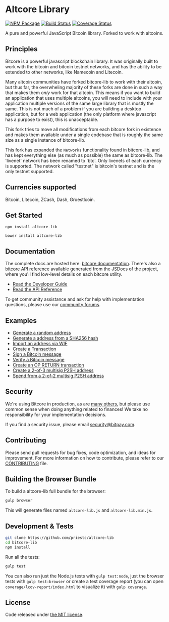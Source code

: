 Altcore Library
=======

[![NPM Package](https://img.shields.io/npm/v/altcore-lib.svg?style=flat-square)](https://www.npmjs.org/package/altcore-lib)
[![Build Status](https://img.shields.io/travis/priestc/altcore-lib.svg?branch=master&style=flat-square)](https://travis-ci.org/priestc/altcore-lib)
[![Coverage Status](https://img.shields.io/coveralls/priestc/altcore-lib.svg?style=flat-square)](https://coveralls.io/r/priestc/altcore-lib)

A pure and powerful JavaScript Bitcoin library. Forked to work with altcoins.

## Principles

Bitcore is a powerful javascript blockchain library. It was originally built to
work with the bitcoin and bitcoin testnet networks, and has the ability to
be extended to other networks, like Namecoin and Litecoin.

Many altcoin communities have forked bitcore-lib to work with their altcoin,
but thus far, the overwheling majority of these forks are done in such a way
that makes them *only* work for that altcoin. This means if you want to build an
application that uses multiple altcoins, you will need to include with your application
multiple versions of the same large library that is mostly the same. This is not
much of a problem if you are building a desktop application, but for a web application
(the only platform where javascript has a purpose to exist),
this is unacceptable.

This fork tries to move all modifications from each bitcore fork in existence and
makes them available under a single codebase that is roughly the same size as a single
instance of bitcore-lib.

This fork has expanded the `Networks` functionality found in bitcore-lib, and has kept
everything else (as much as possible) the same as bitcore-lib. The 'livenet' network
has been renamed to 'btc'. Only livenets of each currency is supported. The network
called "testnet" is bitcoin's testnet and is the only testnet supported.

## Currencies supported

Bitcoin, Litecoin, ZCash, Dash, Groestlcoin.

## Get Started

```
npm install altcore-lib
```

```
bower install altcore-lib
```

## Documentation

The complete docs are hosted here: [bitcore documentation](http://bitcore.io/guide/). There's also a [bitcore API reference](http://bitcore.io/api/) available generated from the JSDocs of the project, where you'll find low-level details on each bitcore utility.

- [Read the Developer Guide](http://bitcore.io/guide/)
- [Read the API Reference](http://bitcore.io/api/)

To get community assistance and ask for help with implementation questions, please use our [community forums](https://forum.bitcore.io/).

## Examples

* [Generate a random address](https://github.com/bitpay/bitcore-lib/blob/master/docs/examples.md#generate-a-random-address)
* [Generate a address from a SHA256 hash](https://github.com/bitpay/bitcore-lib/blob/master/docs/examples.md#generate-a-address-from-a-sha256-hash)
* [Import an address via WIF](https://github.com/bitpay/bitcore-lib/blob/master/docs/examples.md#import-an-address-via-wif)
* [Create a Transaction](https://github.com/bitpay/bitcore-lib/blob/master/docs/examples.md#create-a-transaction)
* [Sign a Bitcoin message](https://github.com/bitpay/bitcore-lib/blob/master/docs/examples.md#sign-a-bitcoin-message)
* [Verify a Bitcoin message](https://github.com/bitpay/bitcore-lib/blob/master/docs/examples.md#verify-a-bitcoin-message)
* [Create an OP RETURN transaction](https://github.com/bitpay/bitcore-lib/blob/master/docs/examples.md#create-an-op-return-transaction)
* [Create a 2-of-3 multisig P2SH address](https://github.com/bitpay/bitcore-lib/blob/master/docs/examples.md#create-a-2-of-3-multisig-p2sh-address)
* [Spend from a 2-of-2 multisig P2SH address](https://github.com/bitpay/bitcore-lib/blob/master/docs/examples.md#spend-from-a-2-of-2-multisig-p2sh-address)


## Security

We're using Bitcore in production, as are [many others](http://bitcore.io#projects), but please use common sense when doing anything related to finances! We take no responsibility for your implementation decisions.

If you find a security issue, please email security@bitpay.com.

## Contributing

Please send pull requests for bug fixes, code optimization, and ideas for improvement. For more information on how to contribute, please refer to our [CONTRIBUTING](https://github.com/bitpay/bitcore-lib/blob/master/CONTRIBUTING.md) file.

## Building the Browser Bundle

To build a altcore-lib full bundle for the browser:

```sh
gulp browser
```

This will generate files named `altcore-lib.js` and `altcore-lib.min.js`.


## Development & Tests

```sh
git clone https://github.com/priestc/altcore-lib
cd bitcore-lib
npm install
```

Run all the tests:

```sh
gulp test
```

You can also run just the Node.js tests with `gulp test:node`, just the browser tests with `gulp test:browser`
or create a test coverage report (you can open `coverage/lcov-report/index.html` to visualize it) with `gulp coverage`.

## License

Code released under [the MIT license](https://github.com/bitpay/bitcore-lib/blob/master/LICENSE).
